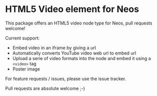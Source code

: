 HTML5 Video element for Neos
============================

This package offers an HTML5 video node type for Neos, pull requests welcome!

Current support:

* Embed video in an iframe by giving a url
* Automatically converts YouTube video web url to embed url
* Upload a serie of video formats into the node and embed it using a `<video>` tag
* Poster image
 
For feature requests / issues, please use the issue tracker.

Pull requests are absolute welcome ;-)
